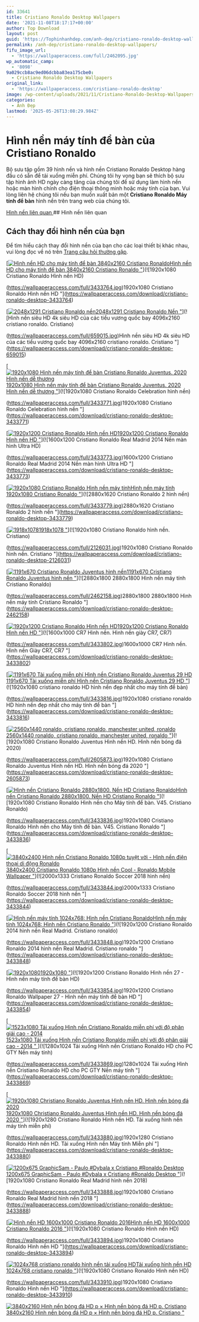 ```yaml
---
id: 33641
title: Cristiano Ronaldo Desktop Wallpapers
date: '2021-11-08T18:17:17+00:00'
author: Top Download
layout: post
guid: 'https://Tophinhanhdep.com/anh-dep/cristiano-ronaldo-desktop-wallpapers/'
permalink: /anh-dep/cristiano-ronaldo-desktop-wallpapers/
fifu_image_url:
  - 'https://wallpaperaccess.com/full/2462095.jpg'
wp_automatic_camp:
  - '8098'
9a029ccb8ac9ed06dcbba83ea175cbe0:
  - Cristiano Ronaldo Desktop Wallpapers
original_link:
  - 'https://wallpaperaccess.com/cristiano-ronaldo-desktop'
image: /wp-content/uploads/2021/11/Cristiano-Ronaldo-Desktop-Wallpapers.jpg
categories:
  - Ảnh Đẹp
lastmod: '2025-05-26T13:08:29.984Z'
---
```

# Hình nền máy tính để bàn của Cristiano Ronaldo

Bộ sưu tập gồm 39 hình nền và hình nền Cristiano Ronaldo Desktop hàng đầu có sẵn để tải xuống miễn phí. Chúng tôi hy vọng bạn sẽ thích bộ sưu tập hình ảnh HD ngày càng tăng của chúng tôi để sử dụng làm hình nền hoặc màn hình chính cho điện thoại thông minh hoặc máy tính của bạn. Vui lòng liên hệ chúng tôi nếu bạn muốn xuất bản một **Cristiano Ronaldo Máy tính để bàn** hình nền trên trang web của chúng tôi.

[Hình nền liên quan ](#related) ## Hình nền liên quan

## Cách thay đổi hình nền của bạn

Để tìm hiểu cách thay đổi hình nền của bạn cho các loại thiết bị khác nhau, vui lòng đọc về nó trên [Trang câu hỏi thường gặp](https://tophinhanhdep.com/faq/).

  
[[![Hình nền HD cho máy tính để bàn 3840x2160 Cristiano Ronaldo](https://wallpaperaccess.com/full/2462095.jpg)Hình nền HD cho máy tính để bàn 3840x2160 Cristiano Ronaldo "](https://wallpaperaccess.com/download/cristiano-ronaldo-desktop-2462095)](![1920x1080 Cristiano Ronaldo Hình nền HD)

(https://wallpaperaccess.com/full/3433764.jpg)1920x1080 Cristiano Ronaldo Hình nền HD "](https://wallpaperaccess.com/download/cristiano-ronaldo-desktop-3433764)

[[![2048x1291 Cristiano Ronaldo nền](https://wallpaperaccess.com/full/2911765.jpg)2048x1291 Cristiano Ronaldo Nền "](https://wallpaperaccess.com/download/cristiano-ronaldo-desktop-2911765)](![Hình nền siêu HD 4k siêu HD của các tiểu vương quốc bay 4096x2160 cristiano ronaldo.  Cristiano)

(https://wallpaperaccess.com/full/659015.jpg)Hình nền siêu HD 4k siêu HD của các tiểu vương quốc bay 4096x2160 cristiano ronaldo. Cristiano "](https://wallpaperaccess.com/download/cristiano-ronaldo-desktop-659015)

[[![1920x1080 Hình nền máy tính để bàn Cristiano Ronaldo Juventus.  2020 Hình nền dễ thương](https://wallpaperaccess.com/full/2028760.jpg)1920x1080 Hình nền máy tính để bàn Cristiano Ronaldo Juventus. 2020 Hình nền dễ thương "](https://wallpaperaccess.com/download/cristiano-ronaldo-desktop-2028760)](![1920x1080 Cristiano Ronaldo Celebration hình nền)

(https://wallpaperaccess.com/full/3433771.jpg)1920x1080 Cristiano Ronaldo Celebration hình nền "](https://wallpaperaccess.com/download/cristiano-ronaldo-desktop-3433771)

[[![1920x1200 Cristiano Ronaldo Hình nền HD](https://wallpaperaccess.com/full/277484.jpg)1920x1200 Cristiano Ronaldo Hình nền HD "](https://wallpaperaccess.com/download/cristiano-ronaldo-desktop-277484)](![1600x1200 Cristiano Ronaldo Real Madrid 2014 Nền màn hình Ultra HD)

(https://wallpaperaccess.com/full/3433773.jpg)1600x1200 Cristiano Ronaldo Real Madrid 2014 Nền màn hình Ultra HD "](https://wallpaperaccess.com/download/cristiano-ronaldo-desktop-3433773)

[[![1920x1080 Cristiano Ronaldo Hình nền máy tính](https://wallpaperaccess.com/full/2462152.jpg)Hình nền máy tính 1920x1080 Cristiano Ronaldo "](https://wallpaperaccess.com/download/cristiano-ronaldo-desktop-2462152)](![2880x1620 Cristiano Ronaldo 2 hình nền)

(https://wallpaperaccess.com/full/3433779.jpg)2880x1620 Cristiano Ronaldo 2 hình nền "](https://wallpaperaccess.com/download/cristiano-ronaldo-desktop-3433779)

[[![1918x1078 ](https://wallpaperaccess.com/full/3433783.jpg)1918x1078 "](https://wallpaperaccess.com/download/cristiano-ronaldo-desktop-3433783)](![1920x1080 Cristiano Ronaldo hình nền.  Cristiano)

(https://wallpaperaccess.com/full/2126031.jpg)1920x1080 Cristiano Ronaldo hình nền. Cristiano "](https://wallpaperaccess.com/download/cristiano-ronaldo-desktop-2126031)

[[![1191x670 Cristiano Ronaldo Juventus hình nền](https://wallpaperaccess.com/full/780073.jpg)1191x670 Cristiano Ronaldo Juventus hình nền "](https://wallpaperaccess.com/download/cristiano-ronaldo-desktop-780073)](![2880x1800 2880x1800 Hình nền máy tính Cristiano Ronaldo)

(https://wallpaperaccess.com/full/2462158.jpg)2880x1800 2880x1800 Hình nền máy tính Cristiano Ronaldo "](https://wallpaperaccess.com/download/cristiano-ronaldo-desktop-2462158)

[[![1920x1200 Cristiano Ronaldo Hình nền HD](https://wallpaperaccess.com/full/3433792.jpg)1920x1200 Cristiano Ronaldo Hình nền HD "](https://wallpaperaccess.com/download/cristiano-ronaldo-desktop-3433792)](![1600x1000 CR7 Hình nền.  Hình nền giày CR7, CR7)

(https://wallpaperaccess.com/full/3433802.jpg)1600x1000 CR7 Hình nền. Hình nền Giày CR7, CR7 "](https://wallpaperaccess.com/download/cristiano-ronaldo-desktop-3433802)

[[![1191x670 Tải xuống miễn phí Hình nền Cristiano Ronaldo Juventus 29 HD](https://wallpaperaccess.com/full/3433803.jpg)1191x670 Tải xuống miễn phí Hình nền Cristiano Ronaldo Juventus 29 HD "](https://wallpaperaccess.com/download/cristiano-ronaldo-desktop-3433803)](![1920x1080 cristiano ronaldo HD hình nền đẹp nhất cho máy tính để bàn)

(https://wallpaperaccess.com/full/3433816.jpg)1920x1080 cristiano ronaldo HD hình nền đẹp nhất cho máy tính để bàn "](https://wallpaperaccess.com/download/cristiano-ronaldo-desktop-3433816)

[[![2560x1440 ronaldo, cristiano ronaldo, manchester united, ronaldo](https://wallpaperaccess.com/full/3433821.jpg)2560x1440 ronaldo, cristiano ronaldo, manchester united, ronaldo "](https://wallpaperaccess.com/download/cristiano-ronaldo-desktop-3433821)](![1920x1080 Cristiano Ronaldo Juventus Hình nền HD.  Hình nền bóng đá 2020)

(https://wallpaperaccess.com/full/2605873.jpg)1920x1080 Cristiano Ronaldo Juventus Hình nền HD. Hình nền bóng đá 2020 "](https://wallpaperaccess.com/download/cristiano-ronaldo-desktop-2605873)

[[![Hình nền Cristiano Ronaldo 2880x1800.  Nền HD Cristiano Ronaldo](https://wallpaperaccess.com/full/3433830.jpg)Hình nền Cristiano Ronaldo 2880x1800. Nền HD Cristiano Ronaldo "](https://wallpaperaccess.com/download/cristiano-ronaldo-desktop-3433830)](![1920x1080 Cristiano Ronaldo Hình nền cho Máy tính để bàn.  V45.  Cristiano Ronaldo)

(https://wallpaperaccess.com/full/3433836.jpg)1920x1080 Cristiano Ronaldo Hình nền cho Máy tính để bàn. V45. Cristiano Ronaldo "](https://wallpaperaccess.com/download/cristiano-ronaldo-desktop-3433836)

[[![3840x2400 Hình nền Cristiano Ronaldo 1080p tuyệt vời - Hình nền điện thoại di động Ronaldo](https://wallpaperaccess.com/full/3433840.jpg)3840x2400 Cristiano Ronaldo 1080p Hình nền Cool - Ronaldo Mobile Wallpaper "](https://wallpaperaccess.com/download/cristiano-ronaldo-desktop-3433840)](![2000x1333 Cristiano Ronaldo Soccer 2018 hình nền)

(https://wallpaperaccess.com/full/3433844.jpg)2000x1333 Cristiano Ronaldo Soccer 2018 hình nền "](https://wallpaperaccess.com/download/cristiano-ronaldo-desktop-3433844)

[[![Hình nền máy tính 1024x768: Hình nền Cristiano Ronaldo](https://wallpaperaccess.com/full/2132437.jpg)Hình nền máy tính 1024x768: Hình nền Cristiano Ronaldo "](https://wallpaperaccess.com/download/cristiano-ronaldo-desktop-2132437)](![1920x1200 Cristiano Ronaldo 2014 hình nền Real Madrid.  Cristiano ronaldo)

(https://wallpaperaccess.com/full/3433848.jpg)1920x1200 Cristiano Ronaldo 2014 hình nền Real Madrid. Cristiano ronaldo "](https://wallpaperaccess.com/download/cristiano-ronaldo-desktop-3433848)

[[![1920x1080 ](https://wallpaperaccess.com/full/3433850.jpg)1920x1080 "](https://wallpaperaccess.com/download/cristiano-ronaldo-desktop-3433850)](![1920x1200 Cristiano Ronaldo Hình nền 27 - Hình nền máy tính để bàn HD)

(https://wallpaperaccess.com/full/3433854.jpg)1920x1200 Cristiano Ronaldo Wallpaper 27 - Hình nền máy tính để bàn HD "](https://wallpaperaccess.com/download/cristiano-ronaldo-desktop-3433854)

[[![1523x1080 Tải xuống Hình nền Cristiano Ronaldo miễn phí với độ phân giải cao - 2014](https://wallpaperaccess.com/full/3433859.jpg)1523x1080 Tải xuống Hình nền Cristiano Ronaldo miễn phí với độ phân giải cao - 2014 " ](https://wallpaperaccess.com/download/cristiano-ronaldo-desktop-3433859)](![1280x1024 Tải xuống Hình nền Cristiano Ronaldo HD cho PC GTY Nền máy tính)

(https://wallpaperaccess.com/full/3433869.jpg)1280x1024 Tải xuống Hình nền Cristiano Ronaldo HD cho PC GTY Nền máy tính "](https://wallpaperaccess.com/download/cristiano-ronaldo-desktop-3433869)

[[![1920x1080 Christiano Ronaldo Juventus Hình nền HD.  Hình nền bóng đá 2020](https://wallpaperaccess.com/full/2605859.jpg)1920x1080 Christiano Ronaldo Juventus Hình nền HD. Hình nền bóng đá 2020 "](https://wallpaperaccess.com/download/cristiano-ronaldo-desktop-2605859)](![1920x1280 Cristiano Ronaldo Hình nền HD.  Tải xuống hình nền máy tính miễn phí)

(https://wallpaperaccess.com/full/3433880.jpg)1920x1280 Cristiano Ronaldo Hình nền HD. Tải xuống Hình nền Máy tính Miễn phí "](https://wallpaperaccess.com/download/cristiano-ronaldo-desktop-3433880)

[[![1200x675 GraphicSam - Paulo #Dybala x Cristiano #Ronaldo Desktop](https://wallpaperaccess.com/full/3433884.jpg)1200x675 GraphicSam - Paulo #Dybala x Cristiano #Ronaldo Desktop "](https://wallpaperaccess.com/download/cristiano-ronaldo-desktop-3433884)](![1920x1080 Cristiano Ronaldo Real Madrid hình nền 2018)

(https://wallpaperaccess.com/full/3433888.jpg)1920x1080 Cristiano Ronaldo Real Madrid hình nền 2018 "](https://wallpaperaccess.com/download/cristiano-ronaldo-desktop-3433888)

[[![Hình nền HD 1600x1000 Cristiano Ronaldo 2016](https://wallpaperaccess.com/full/780101.jpg)Hình nền HD 1600x1000 Cristiano Ronaldo 2016 "](https://wallpaperaccess.com/download/cristiano-ronaldo-desktop-780101)](![1920x1080 Cristiano Ronaldo Hình nền HD)

(https://wallpaperaccess.com/full/3433894.jpg)1920x1080 Cristiano Ronaldo Hình nền HD "](https://wallpaperaccess.com/download/cristiano-ronaldo-desktop-3433894)

[[![1024x768 cristiano ronaldo hình nền tải xuống HD](https://wallpaperaccess.com/full/3433907.jpg)Tải xuống hình nền HD 1024x768 cristiano ronaldo "](https://wallpaperaccess.com/download/cristiano-ronaldo-desktop-3433907)](![1920x1080 Cristiano Ronaldo Hình nền HD)

(https://wallpaperaccess.com/full/3433910.jpg)1920x1080 Cristiano Ronaldo Hình nền HD "](https://wallpaperaccess.com/download/cristiano-ronaldo-desktop-3433910)

[![3840x2160 Hình nền bóng đá HD p × Hình nền bóng đá HD p.  Cristiano](https://wallpaperaccess.com/full/3433913.jpg)3840x2160 Hình nền bóng đá HD p × Hình nền bóng đá HD p. Cristiano "](https://wallpaperaccess.com/download/cristiano-ronaldo-desktop-3433913)

